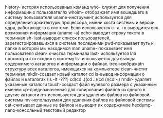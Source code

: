 history- история использованых команд
who- cлужит для получения информации о пользователях
whoim- отображает имя вошедшего в систему пользователя
uname-инструмент,используется для определения архитектуры процессора, имени хоста системы и версии ядра, работающего в системе. Если используется с -а, то выводится вся возможная информация (uname -a)
echo-выводит строку текста в терминал
sh-
last-выводит список пользователей, зарегистрировавшихся в системе последними
pwd-показывает путь к папке в которой мы находимся
man uname- показывает имя пользователя
clean- очистка терминала
last- используется lля просмотра кто входил в систему
ls- используется для вывода содержимого каталогов и информации о файлах.
tree-изображаtn структуру всех каталогов, имеющихся на компьютере
clean-чистит терминал
mkdir-создает новый каталог 
cd
ls-вывод информации о файлах и каталогах (ls -lt -???)
cd(cd .)(cd ..)(cd /)(cd ~)
rmdir- удаляет указанные каталоги
touch-создаст файл нулевого размера с указанным именем
cp-предназначенная для копирования файлов из одного в другие каталоги
rm-используется для удаления файлов из файловой системы
mv-используемая для удаления файлов из файловой системы
cat-считывает данные из файлов и выводит их содержимое
hexdump-
nano-консольный текстовый редактор
